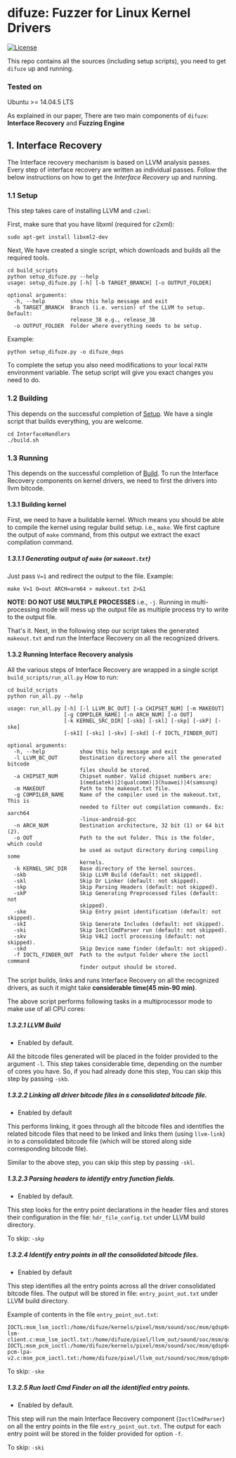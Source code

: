 difuze: Fuzzer for Linux Kernel Drivers
===================

[![License](https://img.shields.io/github/license/angr/angr.svg)](https://github.com/ucsb-seclab/difuze/blob/master/LICENSE)

This repo contains all the sources (including setup scripts), you need to get `difuze` up and running.
### Tested on
Ubuntu >= 14.04.5 LTS

As explained in our paper, There are two main components of `difuze`: **Interface Recovery** and **Fuzzing Engine**

## 1. Interface Recovery
The Interface recovery mechanism is based on LLVM analysis passes. Every step of interface recovery are written as  individual passes. Follow the below instructions on how to get the *Interface Recovery* up and running.

### 1.1 Setup
This step takes care of installing LLVM and `c2xml`:

First, make sure that you have libxml (required for c2xml):
```
sudo apt-get install libxml2-dev
```

Next, We have created a single script, which downloads and builds all the required tools.
```
cd build_scripts
python setup_difuze.py --help
usage: setup_difuze.py [-h] [-b TARGET_BRANCH] [-o OUTPUT_FOLDER]

optional arguments:
  -h, --help        show this help message and exit
  -b TARGET_BRANCH  Branch (i.e. version) of the LLVM to setup. Default:
                    release_38 e.g., release_38
  -o OUTPUT_FOLDER  Folder where everything needs to be setup.

```
Example:
```
python setup_difuze.py -o difuze_deps
```
To complete the setup you also need modifications to your local `PATH` environment variable. The setup script will give you exact changes you need to do.
### 1.2 Building
This depends on the successful completion of [Setup](#markdown-header-setup).
We have a single script that builds everything, you are welcome.
```
cd InterfaceHandlers
./build.sh
```
### 1.3 Running
This depends on the successful completion of [Build](#markdown-header-building).
To run the Interface Recovery components on kernel drivers, we need to first the drivers into llvm bitcode.
#### 1.3.1 Building kernel
First, we need to have a buildable kernel. Which means you should be able to compile the kernel using regular build setup. i.e., `make`.
We first capture the output of `make` command, from this output we extract the exact compilation command.
##### 1.3.1.1 Generating output of `make` (or `makeout.txt`)

Just pass `V=1` and redirect the output to the file.
Example:
```
make V=1 O=out ARCH=arm64 > makeout.txt 2>&1
```
**NOTE: DO NOT USE MULTIPLE PROCESSES** i.e., `-j`. Running in multi-processing mode will mess up the output file as multiple process try to write to the output file.

That's it. Next, in the following step our script takes the generated `makeout.txt` and run the Interface Recovery on all the recognized drivers.
#### 1.3.2 Running Interface Recovery analysis
All the various steps of Interface Recovery are wrapped in a single script `build_scripts/run_all.py`
How to run:
```
cd build_scripts
python run_all.py --help

usage: run_all.py [-h] [-l LLVM_BC_OUT] [-a CHIPSET_NUM] [-m MAKEOUT]
                  [-g COMPILER_NAME] [-n ARCH_NUM] [-o OUT]
                  [-k KERNEL_SRC_DIR] [-skb] [-skl] [-skp] [-skP] [-ske]
                  [-skI] [-ski] [-skv] [-skd] [-f IOCTL_FINDER_OUT]

optional arguments:
  -h, --help           show this help message and exit
  -l LLVM_BC_OUT       Destination directory where all the generated bitcode
                       files should be stored.
  -a CHIPSET_NUM       Chipset number. Valid chipset numbers are:
                       1(mediatek)|2(qualcomm)|3(huawei)|4(samsung)
  -m MAKEOUT           Path to the makeout.txt file.
  -g COMPILER_NAME     Name of the compiler used in the makeout.txt, This is
                       needed to filter out compilation commands. Ex: aarch64
                       -linux-android-gcc
  -n ARCH_NUM          Destination architecture, 32 bit (1) or 64 bit (2).
  -o OUT               Path to the out folder. This is the folder, which could
                       be used as output directory during compiling some
                       kernels.
  -k KERNEL_SRC_DIR    Base directory of the kernel sources.
  -skb                 Skip LLVM Build (default: not skipped).
  -skl                 Skip Dr Linker (default: not skipped).
  -skp                 Skip Parsing Headers (default: not skipped).
  -skP                 Skip Generating Preprocessed files (default: not
                       skipped).
  -ske                 Skip Entry point identification (default: not skipped).
  -skI                 Skip Generate Includes (default: not skipped).
  -ski                 Skip IoctlCmdParser run (default: not skipped).
  -skv                 Skip V4L2 ioctl processing (default: not skipped).
  -skd                 Skip Device name finder (default: not skipped).
  -f IOCTL_FINDER_OUT  Path to the output folder where the ioctl command
                       finder output should be stored.
```
The script builds, links and runs Interface Recovery on all the recognized drivers, as such it might take **considerable time(45 min-90 min)**. 

The above script performs following tasks in a multiprocessor mode to make use of all CPU cores:
##### 1.3.2.1 LLVM Build 
* Enabled by default.

All the bitcode files generated will be placed in the folder provided to the argument `-l`.
This step takes considerable time, depending on the number of cores you have. 
So, if you had already done this step, You can skip this step by passing `-skb`. 
##### 1.3.2.2 Linking all driver bitcode files in s consolidated bitcode file.
* Enabled by default

This performs linking, it goes through all the bitcode files and identifies the related bitcode files that need to be linked and links them (using `llvm-link`) in to a consolidated bitcode file (which will be stored along side corresponding bitcode file).

Similar to the above step, you can skip this step by passing `-skl`.
##### 1.3.2.3 Parsing headers to identify entry function fields.
* Enabled by default.

This step looks for the entry point declarations in the header files and stores their configuration in the file: `hdr_file_config.txt` under LLVM build directory.

To skip: `-skp`
##### 1.3.2.4 Identify entry points in all the consolidated bitcode files.
* Enabled by default

This step identifies all the entry points across all the driver consolidated bitcode files.
The output will be stored in file: `entry_point_out.txt` under LLVM build directory.

Example of contents in the file `entry_point_out.txt`:
```
IOCTL:msm_lsm_ioctl:/home/difuze/kernels/pixel/msm/sound/soc/msm/qdsp6v2/msm-lsm-client.c:msm_lsm_ioctl.txt:/home/difuze/pixel/llvm_out/sound/soc/msm/qdsp6v2/llvm_link_final/final_to_check.bc
IOCTL:msm_pcm_ioctl:/home/difuze/kernels/pixel/msm/sound/soc/msm/qdsp6v2/msm-pcm-lpa-v2.c:msm_pcm_ioctl.txt:/home/difuze/pixel/llvm_out/sound/soc/msm/qdsp6v2/llvm_link_final/final_to_check.bc

```
To skip: `-ske`
##### 1.3.2.5 Run Ioctl Cmd Finder on all the identified entry points.
* Enabled by default.

This step will run the main Interface Recovery component (`IoctlCmdParser`) on all the entry points in the file `entry_point_out.txt`. The output for each entry point will be stored in the folder provided for option `-f`.

To skip: `-ski`
